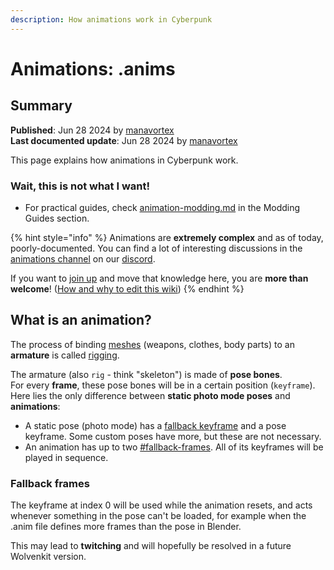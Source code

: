 ```yaml
---
description: How animations work in Cyberpunk
---
```


# Animations: .anims

## Summary

**Published**: Jun 28 2024 by [manavortex](https://app.gitbook.com/u/NfZBoxGegfUqB33J9HXuCs6PVaC3 "mention")\
**Last documented update**: Jun 28 2024 by [manavortex](https://app.gitbook.com/u/NfZBoxGegfUqB33J9HXuCs6PVaC3 "mention")

This page explains how animations in Cyberpunk work.

### Wait, this is not what I want!

* For practical guides, check [animation-modding.md](../../../modding-tools/redmod/animation-modding.md "mention") in the Modding Guides section.

{% hint style="info" %}
Animations are **extremely complex** and as of today, poorly-documented. You can find a lot of interesting discussions in the [animations channel](https://discord.com/channels/717692382849663036/813768799358156880) on our [discord](https://discord.gg/redmodding).

If you want to [join up](https://app.gitbook.com/invite/-MP5ijqI11FeeX7c8-N8/H70HZBOeUulIpkQnBLK7) and move that knowledge here, you are **more than welcome**! ([How and why to edit this wiki](https://wiki.redmodding.org/cyberpunk-2077-modding/for-mod-creators/modding-tools/the-wiki))
{% endhint %}

## What is an animation?&#x20;

The process of binding [meshes](../3d-objects-.mesh-files/) (weapons, clothes, body parts) to an **armature** is called [rigging](../../../3d-modelling/meshes-and-armatures-rigging/).&#x20;

The armature (also `rig` - think "skeleton") is made of **pose bones**. \
For every **frame**, these pose bones will be in a certain position (`keyframe`). Here lies the only difference between **static photo mode poses** and **animations**:&#x20;

* A static pose (photo mode) has a [fallback keyframe](./#fallback-frames) and a pose keyframe. Some custom poses have more, but these are not necessary.
* An animation has up to two [#fallback-frames](./#fallback-frames "mention"). All of its keyframes will be played in sequence.&#x20;

### Fallback frames

The keyframe at index 0 will be used while the animation resets, and acts whenever something in the pose can't be loaded, for example when the .anim file defines more frames than the pose in Blender.&#x20;

This may lead to **twitching** and will hopefully be resolved in a future Wolvenkit version.


